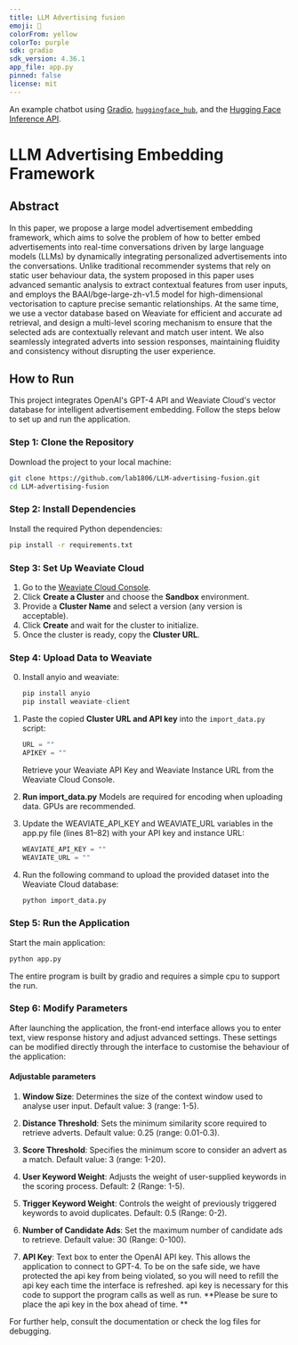 ```yaml
---
title: LLM Advertising fusion
emoji: 💬
colorFrom: yellow
colorTo: purple
sdk: gradio
sdk_version: 4.36.1
app_file: app.py
pinned: false
license: mit
---
```


An example chatbot using [Gradio](https://gradio.app), [`huggingface_hub`](https://huggingface.co/docs/huggingface_hub/v0.22.2/en/index), and the [Hugging Face Inference API](https://huggingface.co/docs/api-inference/index).

# LLM Advertising Embedding Framework


## **Abstract**  

In this paper, we propose a large model advertisement embedding framework, which aims to solve the problem of how to better embed advertisements into real-time conversations driven by large language models (LLMs) by dynamically integrating personalized advertisements into the conversations. Unlike traditional recommender systems that rely on static user behaviour data, the system proposed in this paper uses advanced semantic analysis to extract contextual features from user inputs, and employs the BAAI/bge-large-zh-v1.5 model for high-dimensional vectorisation to capture precise semantic relationships. At the same time, we use a vector database based on Weaviate for efficient and accurate ad retrieval, and design a multi-level scoring mechanism to ensure that the selected ads are contextually relevant and match user intent. We also seamlessly integrated adverts into session responses, maintaining fluidity and consistency without disrupting the user experience.





## **How to Run**

This project integrates OpenAI's GPT-4 API and Weaviate Cloud's vector database for intelligent advertisement embedding. Follow the steps below to set up and run the application.


### Step 1: Clone the Repository
Download the project to your local machine:
```bash
git clone https://github.com/lab1806/LLM-advertising-fusion.git
cd LLM-advertising-fusion
```


### Step 2: Install Dependencies
Install the required Python dependencies:
```bash
pip install -r requirements.txt
```

### Step 3: Set Up Weaviate Cloud
1. Go to the [Weaviate Cloud Console](https://console.weaviate.cloud).
2. Click **Create a Cluster** and choose the **Sandbox** environment.
3. Provide a **Cluster Name** and select a version (any version is acceptable).
4. Click **Create** and wait for the cluster to initialize.
5. Once the cluster is ready, copy the **Cluster URL**.

### Step 4: Upload Data to Weaviate
0. Install anyio and weaviate:
   ```python
   pip install anyio
   pip install weaviate-client
   ```
1. Paste the copied **Cluster URL and API key** into the `import_data.py` script:
   ```python
   URL = ""
   APIKEY = ""
   ```
   Retrieve your Weaviate API Key and Weaviate Instance URL from the Weaviate Cloud Console.
2. **Run import_data.py**
   Models are required for encoding when uploading data. GPUs are recommended.

3. Update the WEAVIATE_API_KEY and WEAVIATE_URL variables in the app.py file (lines 81–82) with your API key and instance URL:
    ```python
    WEAVIATE_API_KEY = ""
    WEAVIATE_URL = ""
    ```
4. Run the following command to upload the provided dataset into the Weaviate Cloud database:
   ```bash
   python import_data.py
   ```

### Step 5: Run the Application
Start the main application:
   ```bash
   python app.py
   ```
The entire program is built by gradio and requires a simple cpu to support the run.

### Step 6: Modify Parameters
After launching the application, the front-end interface allows you to enter text, view response history and adjust advanced settings. These settings can be modified directly through the interface to customise the behaviour of the application:

#### Adjustable parameters
1. **Window Size**: Determines the size of the context window used to analyse user input. 
  Default value: 3 (range: 1-5).
  
2. **Distance Threshold**: Sets the minimum similarity score required to retrieve adverts. 
  Default value: 0.25 (range: 0.01-0.3).

3. **Score Threshold**: Specifies the minimum score to consider an advert as a match. 
  Default value: 3 (range: 1-20).

4. **User Keyword Weight**: Adjusts the weight of user-supplied keywords in the scoring process. 
  Default: 2 (Range: 1-5).

5. **Trigger Keyword Weight**: Controls the weight of previously triggered keywords to avoid duplicates. 
  Default: 0.5 (Range: 0-2).

6. **Number of Candidate Ads**: Set the maximum number of candidate ads to retrieve. 
  Default value: 30 (Range: 0-100).

7. **API Key**: Text box to enter the OpenAI API key. This allows the application to connect to GPT-4. To be on the safe side, we have protected the api key from being violated, so you will need to refill the api key each time the interface is refreshed. api key is necessary for this code to support the program calls as well as run. **Please be sure to place the api key in the box ahead of time. **

For further help, consult the documentation or check the log files for debugging.
